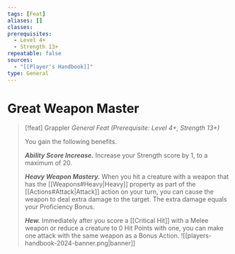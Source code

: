 ```yaml
---
tags: [Feat]
aliases: []
classes: 
prerequisites:
  - Level 4+
  - Strength 13+
repeatable: false
sources:
  - "[[Player's Handbook]]"
type: General
---
```

# Great Weapon Master
>[!feat] Grappler
>_General Feat (Prerequisite: Level 4+, Strength 13+)_
>
>You gain the following benefits.
>
>**_Ability Score Increase._** Increase your Strength score by 1, to a maximum of 20.
>
>**_Heavy Weapon Mastery._** When you hit a creature with a weapon that has the [[Weapons#Heavy\|Heavy]] property as part of the [[Actions#Attack\|Attack]] action on your turn, you can cause the weapon to deal extra damage to the target. The extra damage equals your Proficiency Bonus.
>
>**_Hew._** Immediately after you score a [[Critical Hit]] with a Melee weapon or reduce a creature to 0 Hit Points with one, you can make one attack with the same weapon as a Bonus Action.
![[players-handbook-2024-banner.png|banner]]